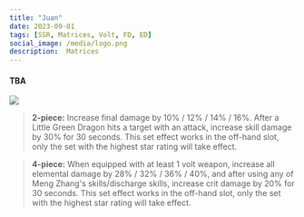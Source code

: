 ```yaml
---
title: "Juan"
date: 2023-09-01
tags: [SSR, Matrices, Volt, FD, ED]
social_image: /media/logo.png
description:  Matrices
---
```

#### TBA

![](https://telegra.ph/file/25cdb8ade6eecd8365ce6.png)

> **2-piece:** Increase final damage by 10% / 12% / 14% / 16%. After a Little Green Dragon hits a target with an attack, increase skill damage by 30% for 30 seconds. This set effect works in the off-hand slot, only the set with the highest star rating will take effect.

> **4-piece:** When equipped with at least 1 volt weapon, increase all elemental damage by 28% / 32% / 36% / 40%, and after using any of Meng Zhang's skills/discharge skills, increase crit damage by 20% for 30 seconds. This set effect works in the off-hand slot, only the set with the highest star rating will take effect.